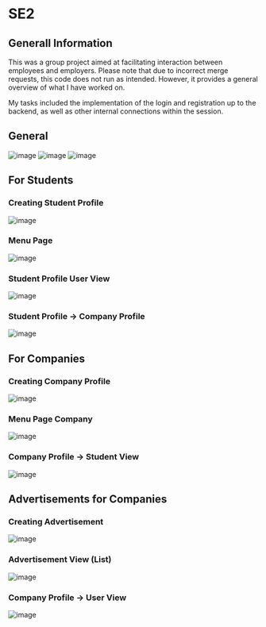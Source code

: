 # SE2

## Generall Information
This was a group project aimed at facilitating interaction between employees and employers. Please note that due to incorrect merge requests, this code does not run as intended. However, it provides a general overview of what I have worked on.

My tasks included the implementation of the login and registration up to the backend, as well as other internal connections within the session.

## General
![image](https://github.com/Fabian0501/SE2/assets/123241856/7c7ecf62-4ba6-465d-8640-6da4552409a7)
![image](https://github.com/Fabian0501/SE2/assets/123241856/367dacb3-fa87-4862-aecb-105b76f43046)
![image](https://github.com/Fabian0501/SE2/assets/123241856/1c182575-0c1f-4aa2-a5af-91511721ab90)

## For Students
### Creating Student Profile
![image](https://github.com/Fabian0501/SE2/assets/123241856/0a81d323-895e-424b-9efa-0bcc08b89097)

### Menu Page
![image](https://github.com/Fabian0501/SE2/assets/123241856/eaa1f4db-e0ef-410e-a8c4-a4eb7cfeb3c5)

### Student Profile User View
![image](https://github.com/Fabian0501/SE2/assets/123241856/2e27e7e4-d95b-4dd7-910f-809ebef205ce)

### Student Profile -> Company Profile
![image](https://github.com/Fabian0501/SE2/assets/123241856/5cc5c92c-2c66-4bd7-9b29-9ddf0e252929)

## For Companies
### Creating Company Profile
![image](https://github.com/Fabian0501/SE2/assets/123241856/952920a9-8000-4bc3-a48c-f8c012ab815a)

### Menu Page Company
![image](https://github.com/Fabian0501/SE2/assets/123241856/e536f354-e86e-4dc8-a164-98f25b0b4fa9)

### Company Profile -> Student View
![image](https://github.com/Fabian0501/SE2/assets/123241856/0d3bd926-a408-4d1a-8703-9c5965785cba)

## Advertisements for Companies

### Creating Advertisement
![image](https://github.com/Fabian0501/SE2/assets/123241856/2e127c2f-fe7d-4073-ab1a-d64ee41e0f6b)

### Advertisement View (List)
![image](https://github.com/Fabian0501/SE2/assets/123241856/5fbc4152-da68-49d3-94b3-637952656008)

### Company Profile -> User View
![image](https://github.com/Fabian0501/SE2/assets/123241856/073a94ee-0d4a-43bd-8ad6-4beb76e2bbd7)
